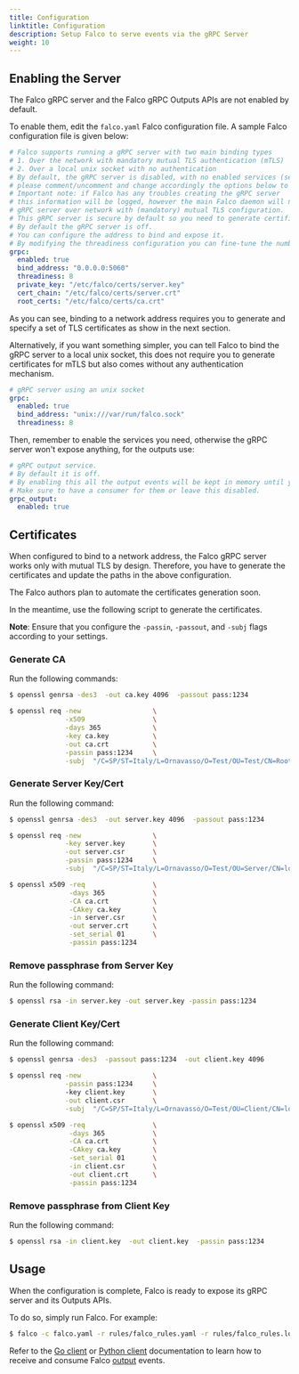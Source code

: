 ```yaml
---
title: Configuration
linktitle: Configuration
description: Setup Falco to serve events via the gRPC Server
weight: 10
---
```


## Enabling the Server

The Falco gRPC server and the Falco gRPC Outputs APIs are not enabled by default.

To enable them, edit the `falco.yaml` Falco configuration file. A sample Falco configuration file is given below:

```yaml
# Falco supports running a gRPC server with two main binding types
# 1. Over the network with mandatory mutual TLS authentication (mTLS)
# 2. Over a local unix socket with no authentication
# By default, the gRPC server is disabled, with no enabled services (see grpc_output)
# please comment/uncomment and change accordingly the options below to configure it.
# Important note: if Falco has any troubles creating the gRPC server
# this information will be logged, however the main Falco daemon will not be stopped.
# gRPC server over network with (mandatory) mutual TLS configuration.
# This gRPC server is secure by default so you need to generate certificates and update their paths here.
# By default the gRPC server is off.
# You can configure the address to bind and expose it.
# By modifying the threadiness configuration you can fine-tune the number of threads (and context) it will use.
grpc:
  enabled: true
  bind_address: "0.0.0.0:5060"
  threadiness: 8
  private_key: "/etc/falco/certs/server.key"
  cert_chain: "/etc/falco/certs/server.crt"
  root_certs: "/etc/falco/certs/ca.crt"
```

As you can see, binding to a network address requires you to generate and specify a set of TLS certificates
as show in the next section.

Alternatively, if you want something simpler, you can tell Falco to bind the gRPC server to a local unix socket,
this does not require you to generate certificates for mTLS but also comes without any authentication mechanism.

```yaml
# gRPC server using an unix socket
grpc:
  enabled: true
  bind_address: "unix:///var/run/falco.sock"
  threadiness: 8
```

Then, remember to enable the services you need, otherwise the gRPC server won't expose anything, for the outputs use:

```yaml
# gRPC output service.
# By default it is off.
# By enabling this all the output events will be kept in memory until you read them with a gRPC client.
# Make sure to have a consumer for them or leave this disabled.
grpc_output:
  enabled: true
```


## Certificates

When configured to bind to a network address, the Falco gRPC server works only with mutual TLS by design. Therefore, you have to generate the certificates and update the paths in the above configuration.

The Falco authors plan to automate the certificates generation soon.

In the meantime, use the following script to generate the certificates.

**Note**: Ensure that you configure the `-passin`, `-passout`, and `-subj` flags according to your settings.

### Generate CA

Run the following commands:

```bash
$ openssl genrsa -des3  -out ca.key 4096  -passout pass:1234

$ openssl req -new                  \
              -x509                 \
              -days 365             \
              -key ca.key           \
              -out ca.crt           \
              -passin pass:1234     \
              -subj  "/C=SP/ST=Italy/L=Ornavasso/O=Test/OU=Test/CN=Root CA"
```

### Generate Server Key/Cert

Run the following command:

```bash
$ openssl genrsa -des3  -out server.key 4096  -passout pass:1234

$ openssl req -new                  \
              -key server.key       \
              -out server.csr       \
              -passin pass:1234     \
              -subj  "/C=SP/ST=Italy/L=Ornavasso/O=Test/OU=Server/CN=localhost"

$ openssl x509 -req                 \
               -days 365            \
               -CA ca.crt           \
               -CAkey ca.key        \
               -in server.csr       \
               -out server.crt      \
               -set_serial 01       \
               -passin pass:1234 
```

### Remove passphrase from Server Key

Run the following command:

```bash
$ openssl rsa -in server.key -out server.key -passin pass:1234
```

### Generate Client Key/Cert

Run the following command:

```bash
$ openssl genrsa -des3  -passout pass:1234  -out client.key 4096

$ openssl req -new                  \
              -passin pass:1234     \ 
              -key client.key       \
              -out client.csr       \
              -subj  "/C=SP/ST=Italy/L=Ornavasso/O=Test/OU=Client/CN=localhost"

$ openssl x509 -req                 \
               -days 365            \
               -CA ca.crt           \
               -CAkey ca.key        \
               -set_serial 01       \
               -in client.csr       \
               -out client.crt      \
               -passin pass:1234
```

### Remove passphrase from Client Key

Run the following command:

```bash
$ openssl rsa -in client.key  -out client.key  -passin pass:1234
```

## Usage

When the configuration is complete, Falco is ready to expose its gRPC server and its Outputs APIs.

To do so, simply run Falco. For example:

```bash
$ falco -c falco.yaml -r rules/falco_rules.yaml -r rules/falco_rules.local.yaml
```

Refer to the [Go client](./client-go) or [Python client](./client-py) documentation to learn how to receive and consume Falco [output](./outputs) events.
